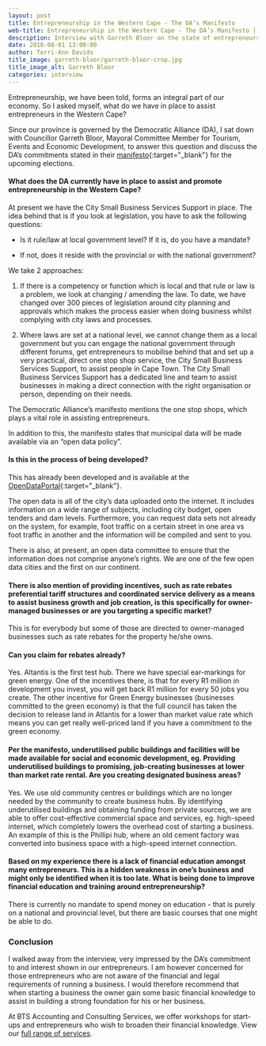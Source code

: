 ```yaml
---
layout: post
title: Entrepreneurship in the Western Cape - The DA’s Manifesto
web-title: Entrepreneurship in the Western Cape - The DA’s Manifesto | BTS Accounting and Consulting Services
description: Interview with Garreth Bloor on the state of entrepreneurship in the Western Cape, South Africa
date: 2016-08-01 13:00:00
author: Terri-Ann Davids
title_image: garreth-bloor/garreth-bloor-crop.jpg
title_image_alt: Garreth Bloor
categories: interview
---
```




Entrepreneurship, we have been told, forms an integral part of our economy. So I asked myself, what
do we have in place to assist entrepreneurs in the Western Cape?

Since our province is governed by the Democratic Alliance (DA), I sat down with Councillor
Garreth Bloor, Mayoral Committee Member for Tourism, Events and Economic Development, to answer
this question and discuss the DA’s commitments stated in their
[manifesto](https://www.da.org.za/wp-content/uploads/2016/04/DA-2016-LGE-Manifesto.pdf){:target="_blank"}
for the upcoming elections.

#### What does the DA currently have in place to assist and promote entrepreneurship in the Western Cape?

At present we have the City Small Business Services Support in place. The idea behind that is if
you look at legislation, you have to ask the following questions:

* Is it rule/law at local government level? If it is, do you have a mandate?

* If not, does it reside with the provincial or with the national government?

We take 2 approaches:

1. If there is a competency or function which is local and that rule or law is a problem, we look at
changing / amending the law. To date, we have changed over 300 pieces of legislation around city
planning and approvals which makes the process easier when doing business whilst complying with
city laws and processes.

2. Where laws are set at a national level, we cannot change them as a local government but you can
engage the national government through different forums, get entrepreneurs to mobilise behind that
and set up a very practical, direct one stop shop service, the City Small Business Services Support,
to assist people in Cape Town. The City Small Business Services Support has a dedicated line and
team to assist businesses in making a direct connection with the right organisation or person,
depending on their needs.

The Democratic Alliance’s manifesto mentions the one stop shops, which plays a vital role in
assisting entrepreneurs.

In addition to this, the manifesto states that municipal data will be made available via an
“open data policy”.

#### Is this in the process of being developed?

This has already been developed and is available at the
[OpenDataPortal](https://web1.capetown.gov.za/web1/OpenDataPortal/){:target="_blank"}.

The open data is all of the city’s data uploaded onto the internet. It includes information on a
wide range of subjects, including city budget, open tenders and dam levels. Furthermore, you can
request data sets not already on the system, for example, foot traffic on a certain street in one
area vs foot traffic in another and the information will be compiled and sent to you.

There is also, at present, an open data committee to ensure that the information does not comprise
anyone’s rights. We are one of the few open data cities and the first on our continent.

#### There is also mention of providing incentives, such as rate rebates preferential tariff structures and coordinated service delivery as a means to assist business growth and job creation, is this specifically for owner-managed businesses or are you targeting a specific market?

This is for everybody but some of those are directed to owner-managed businesses such as rate
rebates for the property he/she owns.

#### Can you claim for rebates already?

Yes. Altantis is the first test hub. There we have special ear-markings for green energy. One of
the incentives there, is that for every R1 million in development you invest, you will get back
R1 million for every 50 jobs you create. The other incentive for Green Energy businesses
(businesses committed to the green economy) is that the full council has taken the decision to
release land in Atlantis for a lower than market value rate which means you can get really
well-priced land if you have a commitment to the green economy.

#### Per the manifesto, underutilised public buildings and facilities will be made available for social and economic development, eg. Providing underutilised buildings to promising, job-creating businesses at lower than market rate rental. Are you creating designated business areas?

Yes. We use old community centres or buildings which are no longer needed by the community to
create business hubs. By identifying underutilised buildings and obtaining funding from private
sources, we are able to offer cost-effective commercial space and services, eg. high-speed internet,
which completely lowers the overhead cost of starting a business. An example of this is the
Phillipi hub, where an old cement factory was converted into business space with a high-speed
internet connection.

#### Based on my experience there is a lack of financial education amongst many entrepreneurs. This is a hidden weakness in one’s business and might only be identified when it is too late. What is being done to improve financial education and training around entrepreneurship?

There is currently no mandate to spend money on education - that is purely on a national and provincial
level, but there are basic courses that one might be able to do.

### Conclusion

I walked away from the interview, very impressed by the DA’s commitment to and interest shown in our
entrepreneurs. I am however concerned for those entrepreneurs who are not aware of the financial and
legal requirements of running a business. I would therefore recommend that when starting a business
the owner gain some basic financial knowledge to assist in building a strong foundation for his
or her business.

At BTS Accounting and Consulting Services, we offer workshops for start-ups and entrepreneurs who
wish to broaden their financial knowledge. View our [full range of services](/#services).
